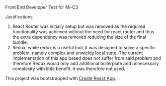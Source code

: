 Front End Developer Test for Mi-C3

Justifications

1. React Router was initially setup but was removed as the required functionality was achieved without the need for react router and thus the extra dependency was removed reducing the size of the final bundle.   
2. Redux, while redux is a useful tool, it was designed to solve a specific problem, namely complex and unwieldy local state. The current implementation of this app based does not suffer from said problem and therefore  Redux would only add additional boilerplate and unnecessary complexity with little benefit.  it was therefore not used.


This project was bootstrapped with [Create React App](https://github.com/facebookincubator/create-react-app).
